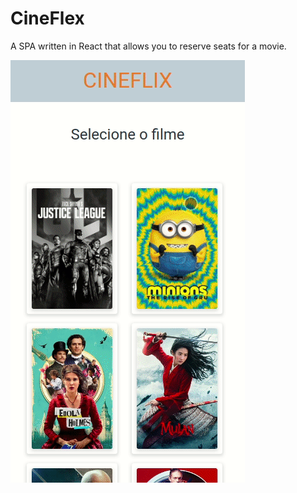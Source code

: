 # CineFlex

A SPA written in React that allows you to reserve seats for a movie. 

<img src='Peek 2022-12-27 16-36.gif' />
